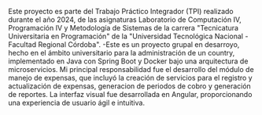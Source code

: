 Este proyecto es parte del Trabajo Práctico Integrador (TPI) realizado durante el año 2024, de las asignaturas Laboratorio de Computación IV, Programación IV y Metodología de Sistemas de la carrera "Tecnicatura Universitaria en Programación" de la "Universidad Tecnológica Nacional - Facultad Regional Córdoba".
-Este es un proyecto grupal en desarroyo, hecho en el ámbito universitario para la administración de un country, implementado en Java con Spring Boot y Docker bajo una arquitectura de microservicios. Mi principal responsabilidad fue el desarrollo del módulo de manejo de expensas, que incluyó la creación de servicios para el registro y actualización de expensas, generacion de periodos de cobro y generación de reportes. La interfaz visual fue desarrollada en Angular, proporcionando una experiencia de usuario ágil e intuitiva.
